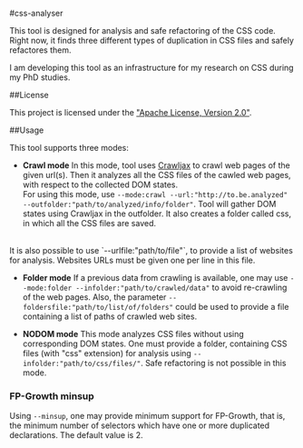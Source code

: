 #css-analyser

This tool is designed for analysis and safe refactoring of the CSS code.
Right now, it finds three different types of duplication in CSS files and safely refactores them.

I am developing this tool as an infrastructure for my research on CSS during my PhD studies.

##License

This project is licensed under the ["Apache License, Version 2.0"](https://github.com/crawljax/crawljax/blob/master/LICENSE).

##Usage

This tool supports three modes:

* **Crawl mode** In this mode, tool uses [Crawljax](https://github.com/crawljax/crawljax) 
to crawl web pages of the given url(s). Then it analyzes all the CSS files of the cawled web pages,
with respect to the collected DOM states. <br />
For using this mode, use `--mode:crawl --url:"http://to.be.analyzed" --outfolder:"path/to/analyzed/info/folder"`.
Tool will gather DOM states using Crawljax in the outfolder. It also creates a folder called css, in which 
all the CSS files are saved. 
<br />
It is also possible to use `--urlfile:"path/to/file"`, to provide a list of websites for analysis. Websites 
URLs must be given one per line in this file.

* **Folder mode** If a previous data from crawling is available, one may use
`--mode:folder --infolder:"path/to/crawled/data"` to avoid re-crawling of the web pages. Also, the parameter
`--foldersfile:"path/to/list/of/folders"` could be used to provide a file containing a list of paths of crawled 
web sites.

* **NODOM mode** This mode analyzes CSS files without using corresponding DOM states. One must provide a folder,
containing CSS files (with "css" extension) for analysis using `--infolder:"path/to/css/files/"`. Safe refactoring is 
not possible in this mode.

### FP-Growth minsup
Using `--minsup`, one may provide minimum support for FP-Growth, that is, the minimum number of selectors 
which have one or more duplicated declarations. The default value is 2.
